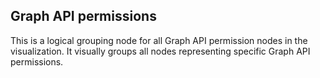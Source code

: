 ## Graph API permissions

This is a logical grouping node for all Graph API permission nodes in the visualization. It visually groups all nodes representing specific Graph API permissions.
